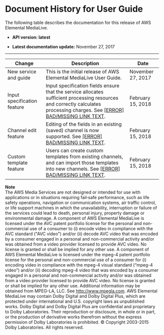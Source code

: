 # Document History for User Guide<a name="doc-history"></a>

The following table describes the documentation for this release of AWS Elemental MediaLive\.

+ **API version: latest** 

+ **Latest documentation update:** November 27, 2017


****  

| Change | Description | Date | 
| --- | --- | --- | 
| New service and guide | This is the initial release of AWS Elemental MediaLive User Guide\. | November 27, 2017 | 
| Input specification feature | Input specification fields ensure that the service allocates sufficient processing resources and correctly calculates processing charges\. See [[ERROR] BAD/MISSING LINK TEXT](creating-a-channel-step2.md)\. | February 15, 2018 | 
| Channel edit feature | Editing of the fields in an existing \(saved\) channel is now supported\. See [[ERROR] BAD/MISSING LINK TEXT](editing-deleting-channel.md#editing-a-channel)\. | February 15, 2018 | 
| Custom template feature | Users can create custom templates from existing channels, and can import those templates into new channels\. See [[ERROR] BAD/MISSING LINK TEXT](creating-channel-template-clone.md)\. | February 15, 2018 | 

**Note**  
The AWS Media Services are not designed or intended for use with applications or in situations requiring fail‐safe performance, such as life safety operations, navigation or communication systems, air traffic control, or life support machines in which the unavailability, interruption or failure of the services could lead to death, personal injury, property damage or environmental damage\.
A component of AWS Elemental MediaLive is licensed under the AVC patent portfolio license for the personal and non\-commercial use of a consumer to \(i\) encode video in compliance with the AVC standard \("AVC video"\) and/or \(ii\) decode AVC video that was encoded by a consumer engaged in a personal and non\-commercial activity and/or was obtained from a video provider licensed to provide AVC video\. No license is granted or shall be implied for any other use\. A component of AWS Elemental MediaLive is licensed under the mpeg\-4 patent portfolio license for the personal and non\-commercial use of a consumer for \(i\) encoding video in compliance with the mpeg\-4 visual standard \(“mpeg\-4 video”\) and/or \(ii\) decoding mpeg\-4 video that was encoded by a consumer engaged in a personal and non\-commercial activity and/or was obtained from a video provider licensed to provide AVC video\. No license is granted or shall be implied for any other use\. Additional information may be obtained from MPEG\-LA, LLC\. See [http://www\.mpegla\.com](http://www.mpegla.com)\.
AWS Elemental MediaLive may contain Dolby Digital and Dolby Digital Plus, which are protected under international and U\.S\. copyright laws as unpublished works\. Dolby Digital and Dolby Digital Plus are confidential and proprietary to Dolby Laboratories\. Their reproduction or disclosure, in whole or in part, or the production of derivative works therefrom without the express permission of Dolby Laboratories is prohibited\. © Copyright 2003\-2015 Dolby Laboratories\. All rights reserved\.